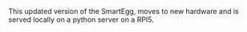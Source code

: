 This updated version of the SmartEgg, moves to new hardware and is served locally on a python server on a RPI5.
